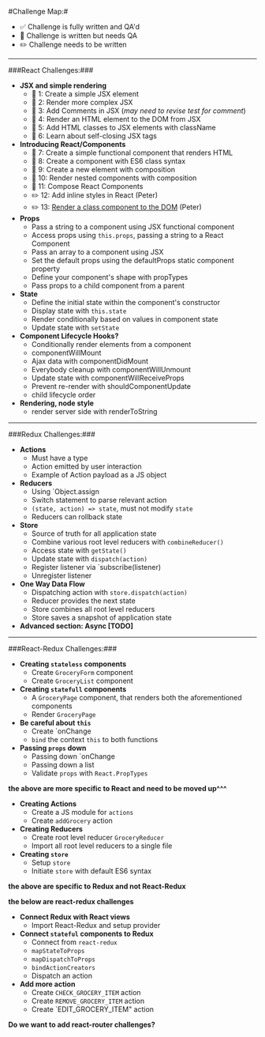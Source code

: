 #Challenge Map:#

- :white_check_mark: Challenge is fully written and QA'd 
- :pencil: Challenge is written but needs QA 
- :pencil2: Challenge needs to be written

---

###React Challenges:###

- **JSX and simple rendering**
  - :pencil: 1: Create a simple JSX element
  - :pencil: 2: Render more complex JSX
  - :pencil: 3: Add Comments in JSX (*may need to revise test for comment*)
  - :pencil: 4: Render an HTML element to the DOM from JSX
  - :pencil: 5: Add HTML classes to JSX elements with className
  - :pencil: 6: Learn about self-closing JSX tags
- **Introducing React/Components**
  - :pencil: 7: Create a simple functional component that renders HTML
  - :pencil: 8: Create a component with ES6 class syntax
  - :pencil: 9: Create a new element with composition
  - :pencil: 10: Render nested components with composition
  - :pencil: 11: Compose React Components
  - :pencil2: 12: Add inline styles in React (Peter)
  - :pencil2: 13: [Render a class component to the DOM](https://github.com/FreeCodeCamp/CurriculumExpansion/issues/2#issuecomment-238180483) (Peter) 
- **Props**
  - Pass a string to a component using JSX functional component
  - Access props using `this.props`, passing a string to a React Component
  - Pass an array to a component using JSX
  - Set the default props using the defaultProps static component property
  - Define your component's shape with propTypes
  - Pass props to a child component from a parent
- **State**
  - Define the initial state within the component's constructor
  - Display state with `this.state`
  - Render conditionally based on values in component state
  - Update state with `setState`
- **Component Lifecycle Hooks?**
  - Conditionally render elements from a component
  - componentWillMount
  - Ajax data with componentDidMount
  - Everybody cleanup with componentWillUnmount
  - Update state with componentWillReceiveProps
  - Prevent re-render with shouldComponentUpdate
  - child lifecycle order 
- **Rendering, node style**
  - render server side with renderToString

---

###Redux Challenges:###

- **Actions**
  - Must have a type
  - Action emitted by user interaction
  - Example of Action payload as a JS object
- **Reducers**
  - Using `Object.assign
  - Switch statement to parse relevant action
  - `(state, action) => state`, must not modify `state`
  - Reducers can rollback state
- **Store**
  - Source of truth for all application state
  - Combine various root level reducers with `combineReducer()`
  - Access state with `getState()`
  - Update state with `dispatch(action)`
  - Register listener via `subscribe(listener)
  - Unregister listener
- **One Way Data Flow**
  - Dispatching action with `store.dispatch(action)`
  - Reducer provides the next state
  - Store combines all root level reducers
  - Store saves a snapshot of application state
- **Advanced section: Async [TODO]**

---

###React-Redux Challenges:###

- **Creating `stateless` components**
  - Create `GroceryForm` component
  - Create `GroceryList` component
- **Creating `statefull` components**
  - A `GroceryPage` component, that renders both the aforementioned components
  - Render `GroceryPage`
- **Be careful about `this`**
  - Create `onChange
  - `bind` the context `this` to both functions
- **Passing `props` down**
  - Passing down `onChange
  - Passing down a list 
  - Validate `props` with `React.PropTypes`

**the above are more specific to React and need to be moved up^^^**

- **Creating Actions**
  - Create a JS module for `actions`
  - Create `addGrocery` action
- **Creating Reducers**
  - Create root level reducer `GroceryReducer`
  - Import all root level reducers to a single file
- **Creating `store`**
  - Setup `store`
  - Initiate `store` with default ES6 syntax

**the above are specific to Redux and not React-Redux**

**the below are react-redux challenges**

- **Connect Redux with React views**
  - Import React-Redux and setup provider
- **Connect `stateful` components to Redux**
  - Connect from `react-redux`
  - `mapStateToProps`
  - `mapDispatchToProps`
  - `bindActionCreators`
  - Dispatch an action
- **Add more action**
  - Create `CHECK_GROCERY_ITEM` action
  - Create `REMOVE_GROCERY_ITEM` action
  - Create `EDIT_GROCERY_ITEM" action

**Do we want to add react-router challenges?** 